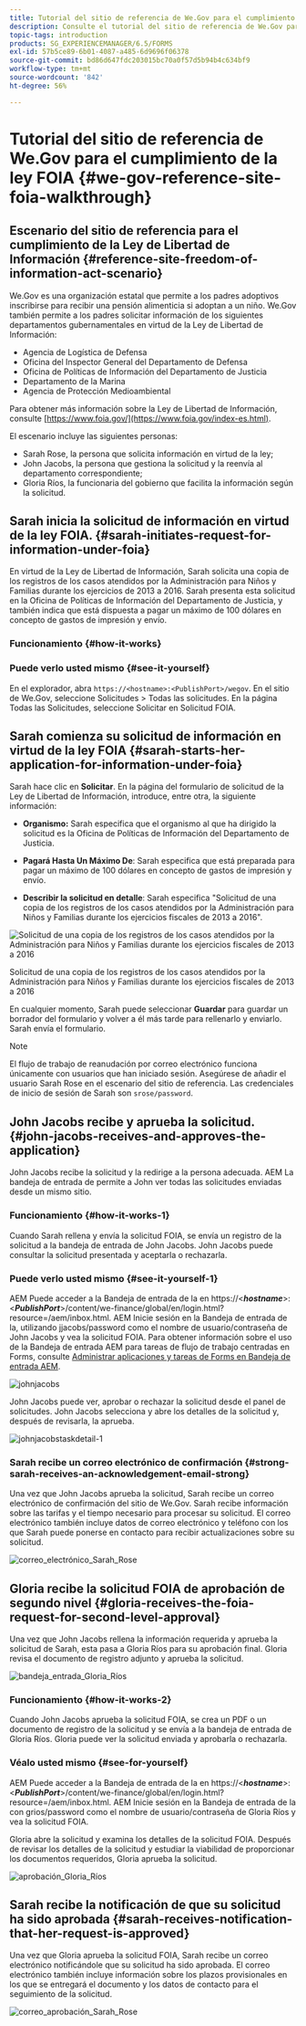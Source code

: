 ```yaml
---
title: Tutorial del sitio de referencia de We.Gov para el cumplimiento de la ley FOIA
description: Consulte el tutorial del sitio de referencia de We.Gov para comprender cómo AEM Forms ayuda a los gobiernos a recibir y proporcionar la información solicitada por individuos en virtud de la Ley de Libertad de Información (FOIA).
topic-tags: introduction
products: SG_EXPERIENCEMANAGER/6.5/FORMS
exl-id: 57b5ce89-6b01-4087-a485-6d9696f06378
source-git-commit: bd86d647fdc203015bc70a0f57d5b94b4c634bf9
workflow-type: tm+mt
source-wordcount: '842'
ht-degree: 56%

---
```


# Tutorial del sitio de referencia de We.Gov para el cumplimiento de la ley FOIA {#we-gov-reference-site-foia-walkthrough}

## Escenario del sitio de referencia para el cumplimiento de la Ley de Libertad de Información {#reference-site-freedom-of-information-act-scenario}

We.Gov es una organización estatal que permite a los padres adoptivos inscribirse para recibir una pensión alimenticia si adoptan a un niño. We.Gov también permite a los padres solicitar información de los siguientes departamentos gubernamentales en virtud de la Ley de Libertad de Información:

* Agencia de Logística de Defensa
* Oficina del Inspector General del Departamento de Defensa
* Oficina de Políticas de Información del Departamento de Justicia
* Departamento de la Marina
* Agencia de Protección Medioambiental

Para obtener más información sobre la Ley de Libertad de Información, consulte [https://www.foia.gov/](https://www.foia.gov/index-es.html).

El escenario incluye las siguientes personas:

* Sarah Rose, la persona que solicita información en virtud de la ley;
* John Jacobs, la persona que gestiona la solicitud y la reenvía al departamento correspondiente;
* Gloria Ríos, la funcionaria del gobierno que facilita la información según la solicitud.

## Sarah inicia la solicitud de información en virtud de la ley FOIA. {#sarah-initiates-request-for-information-under-foia}

En virtud de la Ley de Libertad de Información, Sarah solicita una copia de los registros de los casos atendidos por la Administración para Niños y Familias durante los ejercicios de 2013 a 2016. Sarah presenta esta solicitud en la Oficina de Políticas de Información del Departamento de Justicia, y también indica que está dispuesta a pagar un máximo de 100 dólares en concepto de gastos de impresión y envío.

### Funcionamiento {#how-it-works}

### Puede verlo usted mismo {#see-it-yourself}

En el explorador, abra `https://<hostname>:<PublishPort>/wegov`. En el sitio de We.Gov, seleccione Solicitudes > Todas las solicitudes. En la página Todas las Solicitudes, seleccione Solicitar en Solicitud FOIA.

## Sarah comienza su solicitud de información en virtud de la ley FOIA {#sarah-starts-her-application-for-information-under-foia}

Sarah hace clic en **Solicitar**. En la página del formulario de solicitud de la Ley de Libertad de Información, introduce, entre otra, la siguiente información:

* **Organismo:** Sarah especifica que el organismo al que ha dirigido la solicitud es la Oficina de Políticas de Información del Departamento de Justicia.

* **Pagará Hasta Un Máximo De**: Sarah especifica que está preparada para pagar un máximo de 100 dólares en concepto de gastos de impresión y envío.
* **Describir la solicitud en detalle**: Sarah especifica &quot;Solicitud de una copia de los registros de los casos atendidos por la Administración para Niños y Familias durante los ejercicios fiscales de 2013 a 2016&quot;.

![Solicitud de una copia de los registros de los casos atendidos por la Administración para Niños y Familias durante los ejercicios fiscales de 2013 a 2016](assets/sarahfiosform.png)

Solicitud de una copia de los registros de los casos atendidos por la Administración para Niños y Familias durante los ejercicios fiscales de 2013 a 2016

En cualquier momento, Sarah puede seleccionar **Guardar** para guardar un borrador del formulario y volver a él más tarde para rellenarlo y enviarlo. Sarah envía el formulario.

>[!NOTE]
>
>El flujo de trabajo de reanudación por correo electrónico funciona únicamente con usuarios que han iniciado sesión. Asegúrese de añadir el usuario Sarah Rose en el escenario del sitio de referencia. Las credenciales de inicio de sesión de Sarah son `srose/password`.

## John Jacobs recibe y aprueba la solicitud. {#john-jacobs-receives-and-approves-the-application}

John Jacobs recibe la solicitud y la redirige a la persona adecuada. AEM La bandeja de entrada de permite a John ver todas las solicitudes enviadas desde un mismo sitio.

### Funcionamiento {#how-it-works-1}

Cuando Sarah rellena y envía la solicitud FOIA, se envía un registro de la solicitud a la bandeja de entrada de John Jacobs. John Jacobs puede consultar la solicitud presentada y aceptarla o rechazarla.

### Puede verlo usted mismo {#see-it-yourself-1}

AEM Puede acceder a la Bandeja de entrada de la en https://&lt;***hostname***>:&lt;***PublishPort***>/content/we-finance/global/en/login.html?resource=/aem/inbox.html. AEM Inicie sesión en la Bandeja de entrada de la, utilizando jjacobs/password como el nombre de usuario/contraseña de John Jacobs y vea la solicitud FOIA. Para obtener información sobre el uso de la Bandeja de entrada AEM para tareas de flujo de trabajo centradas en Forms, consulte [Administrar aplicaciones y tareas de Forms en Bandeja de entrada AEM](/help/forms/using/manage-applications-inbox.md).

![johnjacobs](assets/johnjacobs.png)

John Jacobs puede ver, aprobar o rechazar la solicitud desde el panel de solicitudes. John Jacobs selecciona y abre los detalles de la solicitud y, después de revisarla, la aprueba.

![johnjacobstaskdetail-1](assets/johnjacobstaskdetail-1.png)

### <strong>Sarah recibe un correo electrónico de confirmación</strong> {#strong-sarah-receives-an-acknowledgement-email-strong}

Una vez que John Jacobs aprueba la solicitud, Sarah recibe un correo electrónico de confirmación del sitio de We.Gov. Sarah recibe información sobre las tarifas y el tiempo necesario para procesar su solicitud. El correo electrónico también incluye datos de correo electrónico y teléfono con los que Sarah puede ponerse en contacto para recibir actualizaciones sobre su solicitud.

![correo_electrónico_Sarah_Rose](assets/sarahroseemail.png)

## Gloria recibe la solicitud FOIA de aprobación de segundo nivel {#gloria-receives-the-foia-request-for-second-level-approval}

Una vez que John Jacobs rellena la información requerida y aprueba la solicitud de Sarah, esta pasa a Gloria Ríos para su aprobación final. Gloria revisa el documento de registro adjunto y aprueba la solicitud.

![bandeja_entrada_Gloria_Ríos](assets/gloriariosinbox.png)

### Funcionamiento {#how-it-works-2}

Cuando John Jacobs aprueba la solicitud FOIA, se crea un PDF o un documento de registro de la solicitud y se envía a la bandeja de entrada de Gloria Ríos. Gloria puede ver la solicitud enviada y aprobarla o rechazarla.

### Véalo usted mismo {#see-for-yourself}

AEM Puede acceder a la Bandeja de entrada de la en https://&lt;***hostname***>:&lt;***PublishPort***>/content/we-finance/global/en/login.html?resource=/aem/inbox.html. AEM Inicie sesión en la Bandeja de entrada de la con grios/password como el nombre de usuario/contraseña de Gloria Ríos y vea la solicitud FOIA.

Gloria abre la solicitud y examina los detalles de la solicitud FOIA. Después de revisar los detalles de la solicitud y estudiar la viabilidad de proporcionar los documentos requeridos, Gloria aprueba la solicitud.

![aprobación_Gloria_Ríos](assets/gloriariosapproves.png)

## Sarah recibe la notificación de que su solicitud ha sido aprobada {#sarah-receives-notification-that-her-request-is-approved}

Una vez que Gloria aprueba la solicitud FOIA, Sarah recibe un correo electrónico notificándole que su solicitud ha sido aprobada. El correo electrónico también incluye información sobre los plazos provisionales en los que se entregará el documento y los datos de contacto para el seguimiento de la solicitud.

![correo_aprobación_Sarah_Rose](assets/sarahroseemailapproval.png)
